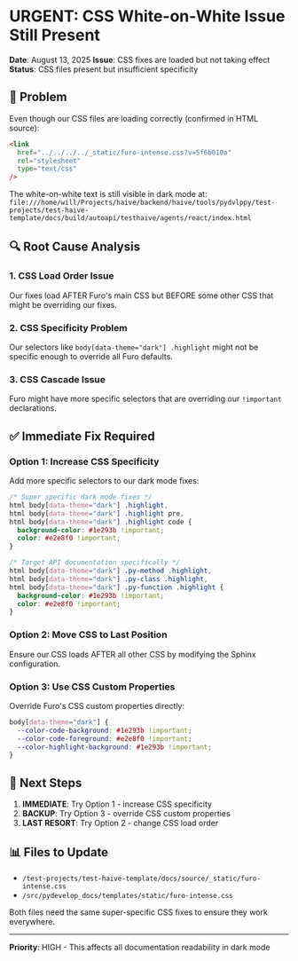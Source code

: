 # URGENT: CSS White-on-White Issue Still Present

**Date**: August 13, 2025
**Issue**: CSS fixes are loaded but not taking effect
**Status**: CSS files present but insufficient specificity

## 🚨 Problem

Even though our CSS files are loading correctly (confirmed in HTML source):

```html
<link
  href="../../../../_static/furo-intense.css?v=5f6b010a"
  rel="stylesheet"
  type="text/css"
/>
```

The white-on-white text is still visible in dark mode at:
`file:///home/will/Projects/haive/backend/haive/tools/pydvlppy/test-projects/test-haive-template/docs/build/autoapi/testhaive/agents/react/index.html`

## 🔍 Root Cause Analysis

### 1. CSS Load Order Issue

Our fixes load AFTER Furo's main CSS but BEFORE some other CSS that might be overriding our fixes.

### 2. CSS Specificity Problem

Our selectors like `body[data-theme="dark"] .highlight` might not be specific enough to override all Furo defaults.

### 3. CSS Cascade Issue

Furo might have more specific selectors that are overriding our `!important` declarations.

## ✅ Immediate Fix Required

### Option 1: Increase CSS Specificity

Add more specific selectors to our dark mode fixes:

```css
/* Super specific dark mode fixes */
html body[data-theme="dark"] .highlight,
html body[data-theme="dark"] .highlight pre,
html body[data-theme="dark"] .highlight code {
  background-color: #1e293b !important;
  color: #e2e8f0 !important;
}

/* Target API documentation specifically */
html body[data-theme="dark"] .py-method .highlight,
html body[data-theme="dark"] .py-class .highlight,
html body[data-theme="dark"] .py-function .highlight {
  background-color: #1e293b !important;
  color: #e2e8f0 !important;
}
```

### Option 2: Move CSS to Last Position

Ensure our CSS loads AFTER all other CSS by modifying the Sphinx configuration.

### Option 3: Use CSS Custom Properties

Override Furo's CSS custom properties directly:

```css
body[data-theme="dark"] {
  --color-code-background: #1e293b !important;
  --color-code-foreground: #e2e8f0 !important;
  --color-highlight-background: #1e293b !important;
}
```

## 🎯 Next Steps

1. **IMMEDIATE**: Try Option 1 - increase CSS specificity
2. **BACKUP**: Try Option 3 - override CSS custom properties
3. **LAST RESORT**: Try Option 2 - change CSS load order

## 📊 Files to Update

- `/test-projects/test-haive-template/docs/source/_static/furo-intense.css`
- `/src/pydevelop_docs/templates/static/furo-intense.css`

Both files need the same super-specific CSS fixes to ensure they work everywhere.

---

**Priority**: HIGH - This affects all documentation readability in dark mode
